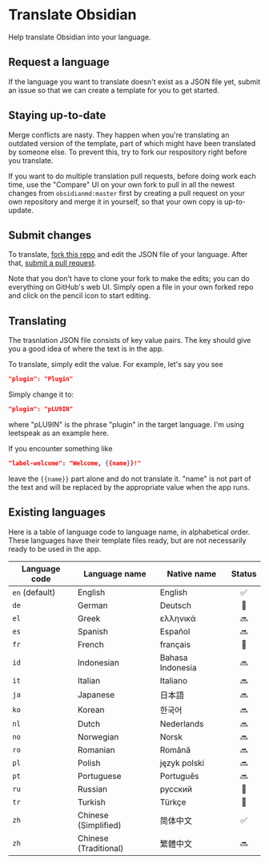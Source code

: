 # Translate Obsidian

Help translate Obsidian into your language.

## Request a language

If the language you want to translate doesn't exist as a JSON file yet, submit an issue so that we can create a template for you to get started.

## Staying up-to-date

Merge conflicts are nasty. They happen when you're translating an outdated version of the template, part of which might have been translated by someone else. To prevent this, try to fork our respository right before you translate.

If you want to do multiple translation pull requests, before doing work each time, use the "Compare" UI on your own fork to pull in all the newest changes from `obsidianmd:master` first by creating a pull request on your own repository and merge it in yourself, so that your own copy is up-to-update.

## Submit changes

To translate, [fork this repo](https://guides.github.com/activities/forking/) and edit the JSON file of your language. After that, [submit a pull request](https://guides.github.com/activities/forking/).

Note that you don't have to clone your fork to make the edits; you can do everything on GitHub's web UI. Simply open a file in your own forked repo and click on the pencil icon to start editing.

## Translating

The trasnlation JSON file consists of key value pairs. The key should give you a good idea of where the text is in the app.

To translate, simply edit the value. For example, let's say you see

```json
"plugin": "Plugin"
```

Simply change it to:

```json
"plugin": "pLU9IN"
```

where "pLU9IN" is the phrase "plugin" in the target language. I'm using leetspeak as an example here.

If you encounter something like

```json
"label-welcome": "Welcome, {{name}}!"
```
leave the `{{name}}` part alone and do not translate it. "name" is not part of the text and will be replaced by the appropriate value when the app runs.

## Existing languages

Here is a table of language code to language name, in alphabetical order. These languages have their template files ready, but are not necessarily ready to be used in the app.

| Language code | Language name | Native name | Status |
| --- | --- | --- | :---: |
| `en` (default) | English | English | ✅ |
| `de` | German | Deutsch | 🚧 | 🔜 |
| `el` | Greek | ελληνικά | 🔜 |
| `es` | Spanish | Español | 🔜 |
| `fr` | French | français | 🚧 | 🔜 |
| `id` | Indonesian | Bahasa Indonesia | 🔜 |
| `it` | Italian | Italiano | 🔜 |
| `ja` | Japanese | 日本語 | 🔜 |
| `ko` | Korean | 한국어 | 🔜 |
| `nl` | Dutch | Nederlands | 🔜 |
| `no` | Norwegian | Norsk | 🔜 |
| `ro` | Romanian | Română | 🔜 |
| `pl` | Polish | język polski | 🔜 |
| `pt` | Portuguese | Português | 🔜 |
| `ru` | Russian | русский | 🚧 |
| `tr` | Turkish | Türkçe | 🚧 |
| `zh` | Chinese (Simplified) | 简体中文 | ✅ |
| `zh` | Chinese (Traditional) | 繁體中文 | 🔜 |

